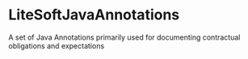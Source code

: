 # LiteSoftJavaAnnotations

A set of Java Annotations primarily used for documenting contractual obligations and expectations
